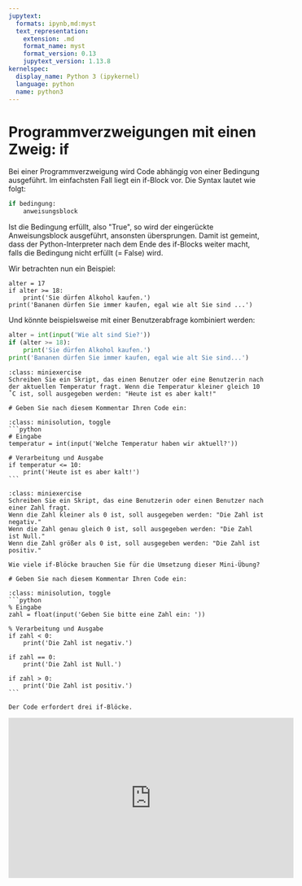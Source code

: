 ```yaml
---
jupytext:
  formats: ipynb,md:myst
  text_representation:
    extension: .md
    format_name: myst
    format_version: 0.13
    jupytext_version: 1.13.8
kernelspec:
  display_name: Python 3 (ipykernel)
  language: python
  name: python3
---
```


# Programmverzweigungen mit einen Zweig: if

Bei einer Programmverzweigung wird Code abhängig von einer Bedingung ausgeführt.
Im einfachsten Fall liegt ein if-Block vor. Die Syntax lautet wie folgt:

```python
if bedingung:
    anweisungsblock
```

Ist die Bedingung erfüllt, also "True", so wird der eingerückte Anweisungsblock
ausgeführt, ansonsten übersprungen. Damit ist gemeint, dass der
Python-Interpreter nach dem Ende des if-Blocks weiter macht, falls die Bedingung
nicht erfüllt (= False) wird.

Wir betrachten nun ein Beispiel:

```{code-cell} ipython3
alter = 17
if alter >= 18:
    print('Sie dürfen Alkohol kaufen.')
print('Bananen dürfen Sie immer kaufen, egal wie alt Sie sind ...')
```

Und könnte beispielsweise mit einer Benutzerabfrage kombiniert werden:
```python
alter = int(input('Wie alt sind Sie?'))
if (alter >= 18):
    print('Sie dürfen Alkohol kaufen.')
print('Bananen dürfen Sie immer kaufen, egal wie alt Sie sind...')
```

```{admonition} Mini-Übung
:class: miniexercise
Schreiben Sie ein Skript, das einen Benutzer oder eine Benutzerin nach der aktuellen Temperatur fragt. Wenn die Temperatur kleiner gleich 10 ˚C ist, soll ausgegeben werden: "Heute ist es aber kalt!"
```
```{code-cell} ipython3
# Geben Sie nach diesem Kommentar Ihren Code ein:

```
````{admonition} Lösung
:class: minisolution, toggle
```python
# Eingabe
temperatur = int(input('Welche Temperatur haben wir aktuell?'))

# Verarbeitung und Ausgabe
if temperatur <= 10:
    print('Heute ist es aber kalt!')
```
````

```{admonition} Mini-Übung
:class: miniexercise
Schreiben Sie ein Skript, das eine Benutzerin oder einen Benutzer nach einer Zahl fragt. 
Wenn die Zahl kleiner als 0 ist, soll ausgegeben werden: "Die Zahl ist negativ."
Wenn die Zahl genau gleich 0 ist, soll ausgegeben werden: "Die Zahl ist Null."
Wenn die Zahl größer als 0 ist, soll ausgegeben werden: "Die Zahl ist positiv."

Wie viele if-Blöcke brauchen Sie für die Umsetzung dieser Mini-Übung?
```
```{code-cell} ipython3
# Geben Sie nach diesem Kommentar Ihren Code ein:

```
````{admonition} Lösung
:class: minisolution, toggle
```python
% Eingabe
zahl = float(input('Geben Sie bitte eine Zahl ein: '))

% Verarbeitung und Ausgabe
if zahl < 0:
    print('Die Zahl ist negativ.')

if zahl == 0:
    print('Die Zahl ist Null.')

if zahl > 0:
    print('Die Zahl ist positiv.')
```

Der Code erfordert drei if-Blöcke.
````

<iframe width="560" height="315" src="https://www.youtube.com/embed/b6KzYbM-Hvg" title="YouTube video player" frameborder="0" allow="accelerometer; autoplay; clipboard-write; encrypted-media; gyroscope; picture-in-picture" allowfullscreen></iframe>